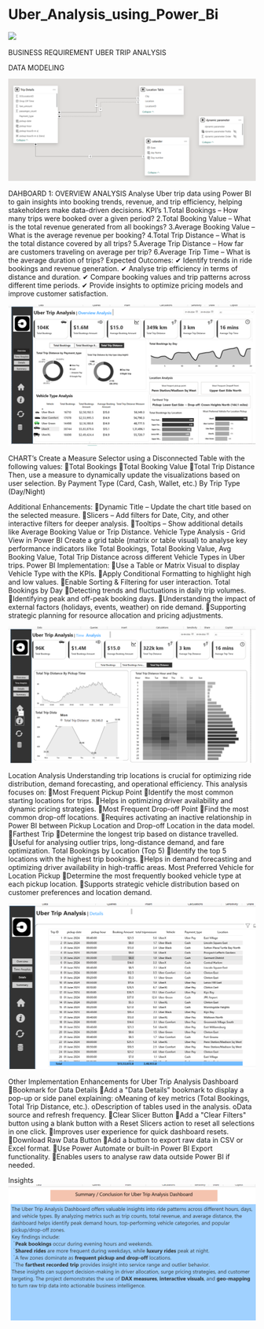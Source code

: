 # Uber_Analysis_using_Power_Bi


![](https://github.com/Eshwarthota2219/Uber_Analysis_using_Power_Bi/blob/main/uber_logo2.avif)


BUSINESS REQUIREMENT
UBER TRIP ANALYSIS

DATA MODELING

![](https://github.com/Eshwarthota2219/Uber_Analysis_using_Power_Bi/blob/main/star_schema.png)


DAHBOARD 1: OVERVIEW ANALYSIS
Analyse Uber trip data using Power BI to gain insights into booking trends, revenue, and trip efficiency, helping stakeholders make data-driven decisions.
KPI’s
1.Total Bookings – How many trips were booked over a given period?
2.Total Booking Value – What is the total revenue generated from all bookings?
3.Average Booking Value – What is the average revenue per booking?
4.Total Trip Distance – What is the total distance covered by all trips?
5.Average Trip Distance – How far are customers traveling on average per trip?
6.Average Trip Time – What is the average duration of trips?
Expected Outcomes:
✔ Identify trends in ride bookings and revenue generation.
✔ Analyse trip efficiency in terms of distance and duration.
✔ Compare booking values and trip patterns across different time periods.
✔ Provide insights to optimize pricing models and improve customer satisfaction.




![](https://github.com/Eshwarthota2219/Uber_Analysis_using_Power_Bi/blob/main/Overview.png)



CHART’s
Create a Measure Selector using a Disconnected Table with the following values:
Total Bookings
Total Booking Value
Total Trip Distance
Then, use a measure to dynamically update the visualizations based on user selection.
By Payment Type (Card, Cash, Wallet, etc.)
By Trip Type (Day/Night)


Additional Enhancements:
Dynamic Title – Update the chart title based on the selected measure.
Slicers – Add filters for Date, City, and other interactive filters for deeper analysis.
Tooltips – Show additional details like Average Booking Value or Trip Distance.
Vehicle Type Analysis - Grid View in Power BI
Create a grid table (matrix or table visual) to analyse key performance indicators like Total Bookings, Total Booking Value, Avg Booking Value, Total Trip Distance across different Vehicle Types in Uber trips.
Power BI Implementation:
Use a Table or Matrix Visual to display Vehicle Type with the KPIs.
Apply Conditional Formatting to highlight high and low values.
Enable Sorting & Filtering for user interaction.
Total Bookings by Day
Detecting trends and fluctuations in daily trip volumes.
Identifying peak and off-peak booking days.
Understanding the impact of external factors (holidays, events, weather) on ride demand.
Supporting strategic planning for resource allocation and pricing adjustments.




![](https://github.com/Eshwarthota2219/Uber_Analysis_using_Power_Bi/blob/main/Time_Analysis.png)


Location Analysis
Understanding trip locations is crucial for optimizing ride distribution, demand forecasting, and operational efficiency. This analysis focuses on:
Most Frequent Pickup Point
Identify the most common starting locations for trips.
Helps in optimizing driver availability and dynamic pricing strategies.
Most Frequent Drop-off Point
Find the most common drop-off locations.
Requires activating an inactive relationship in Power BI between Pickup Location and Drop-off Location in the data model.
Farthest Trip
Determine the longest trip based on distance travelled.
Useful for analysing outlier trips, long-distance demand, and fare optimization.
Total Bookings by Location (Top 5)
Identify the top 5 locations with the highest trip bookings.
Helps in demand forecasting and optimizing driver availability in high-traffic areas.
Most Preferred Vehicle for Location Pickup
Determine the most frequently booked vehicle type at each pickup location.
Supports strategic vehicle distribution based on customer preferences and location demand.


![](https://github.com/Eshwarthota2219/Uber_Analysis_using_Power_Bi/blob/main/Information.png)


Other Implementation Enhancements for Uber Trip Analysis Dashboard
Bookmark for Data Details 
Add a "Data Details" bookmark to display a pop-up or side panel explaining:
oMeaning of key metrics (Total Bookings, Total Trip Distance, etc.).
oDescription of tables used in the analysis.
oData source and refresh frequency.
Clear Slicer Button 
Add a "Clear Filters" button using a blank button with a Reset Slicers action to reset all selections in one click.
Improves user experience for quick dashboard resets.
Download Raw Data Button 
Add a button to export raw data in CSV or Excel format.
Use Power Automate or built-in Power BI Export functionality.
Enables users to analyse raw data outside Power BI if needed.


Insights
![](https://github.com/Eshwarthota2219/Uber_Analysis_using_Power_Bi/blob/main/Insights.png)






